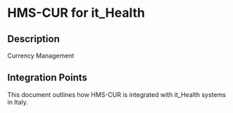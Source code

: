 # HMS-CUR for it_Health

## Description

Currency Management

## Integration Points

This document outlines how HMS-CUR is integrated with it_Health systems in Italy.
